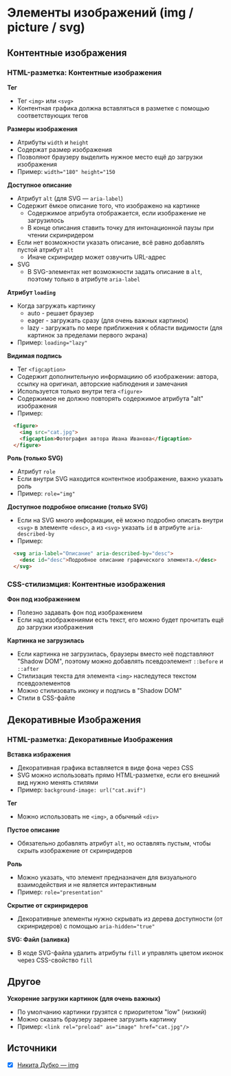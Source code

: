 # Элементы изображений (img / picture / svg)

## Контентные изображения
### HTML-разметка: Контентные изображения
**Тег**
- Тег `<img>` или `<svg>`
- Контентная графика должна вставляться в разметке с помощью соответствующих тегов

**Размеры изображения**
- Атрибуты `width` и `height`
- Содержат размер изображения
- Позволяют браузеру выделить нужное место ещё до загрузки изображения
- Пример: `width="180" height="150`

**Доступное описание**
- Атрибут `alt` (для SVG — `aria-label`)
- Содержит ёмкое описание того, что изображено на картинке
  - Содержимое атрибута отображается, если изображение не загрузилось
  - В конце описания ставить точку для интонационной паузы при чтении скринридером
- Если нет возможности указать описание, всё равно добавлять пустой атрибут `alt`
  - Иначе скринридер может озвучить URL-адрес
- SVG
  - В SVG-элементах нет возможности задать описание в `alt`, поэтому только в атрибуте `aria-label`

**Атрибут `loading`**
- Когда загружать картинку
  - auto - решает браузер
  - eager - загружать сразу (для очень важных картинок)
  - lazy - загружать по мере приближения к области видимости (для картинок за пределами первого экрана)
- Пример: `loading="lazy"`

**Видимая подпись**
- Тег `<figcaption>`
- Содержит дополнительную информациию об изображении: автора, ссылку на оригинал, авторские наблюдения и замечания
- Используется только внутри тега `<figure>`
- Содержимое не должно повторять содержимое атрибута "alt" изображения
- Пример:
```html
  <figure>
    <img src="cat.jpg">
    <figcaption>Фотография автора Ивана Иванова</figcaption>
  </figure>
```

**Роль (только SVG)**
- Атрибут `role`
- Если внутри SVG находится контентное изображение, важно указать роль
- Пример: `role="img"`

**Доступное подробное описание (только SVG)**
- Если на SVG много информации, её можно подробно описать внутри `<svg>` в элементе `<desc>`, а из `<svg>` указать `id` в атрибуте `aria-described-by`
- Пример:
```html
  <svg aria-label="Описание" aria-described-by="desc">
    <desc id="desc">Подробное описание графического элемента.</desc>
  </svg>
```


### CSS-стилизмция: Контентные изображения
**Фон под изображением**
- Полезно задавать фон под изображением
- Если над изображениями есть текст, его можно будет прочитать ещё до загрузки изображения

**Картинка не загрузилась**
- Если картинка не загрузилась, браузеры вместо неё подставляют "Shadow DOM", поэтому можно добавлять псевдоэлемент `::before` и `::after`
- Стилизация текста для элемента `<img>` наследутеся текстом псевдоэлементов
- Можно стилизовать иконку и подпись в "Shadow DOM"
- Стили в CSS-файле


## Декоративные Изображения
### HTML-разметка: Декоративные Изображения
**Вставка избражения**
- Декоративная графика вставляется в виде фона через CSS
- SVG можно использовать прямо HTML-разметке, если его внешний вид нужно менять стилями
- Пример: `background-image: url("cat.avif")`

**Тег**
- Можно использовать не `<img>`, а обычный `<div>`

**Пустое описание**
- Обязательно добавлять атрибут `alt`, но оставлять пустым, чтобы скрыть изображение от скринридеров

**Роль**
- Можно указать, что элемент предназначен для визуального взаимодействия и не является интерактивным
- Пример: `role="presentation"`

**Скрытие от скринридеров**
- Декоративные элементы нужно скрывать из дерева доступности (от скринридеров) с помощью `aria-hidden="true"`

**SVG: Файл (заливка)**
- В коде SVG-файла удалить атрибуты `fill` и управлять цветом иконок через CSS-свойство `fill`


## Другое
**Ускорение загрузки картинок (для очень важных)**
- По умолчанию картинки грузятся с приоритетом "low" (низкий)
- Можно сказать браузеру заранее загрузить картинку
- Пример: `<link rel="preload" as="image" href="cat.jpg"/>`


## Источники
- [x] [Никита Дубко — img](https://www.youtube.com/watch?v=WfzKd16LplI)